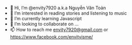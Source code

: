 - 👋 Hi, I’m @envity7920 a.k.a Nguyễn Văn Toản
- 👀 I’m interested in reading stories and listening to music
- 🌱 I’m currently learning Javascript 
- 💞️ I’m looking to collaborate on ...
- 📫 How to reach me envity7920@gmail.com or https://www.facebook.com/envityisme/

<!---
envity7920/envity7920 is a ✨ special ✨ repository because its `README.md` (this file) appears on your GitHub profile.
You can click the Preview link to take a look at your changes.
--->
